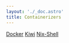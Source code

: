 ```yaml
---
layout: './_doc.astro'
title: Containerizers
---
```


[Docker]()
[Kiwi](https://osinside.github.io/kiwi/)
[Nix-Shell]()